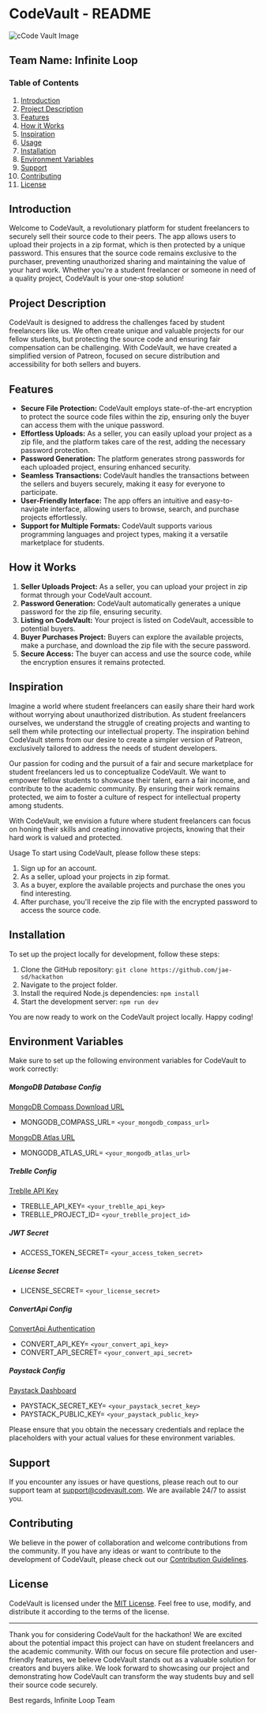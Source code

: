 # CodeVault - README

![cCode Vault Image](https://github.com/jae-sd/hackathon/raw/main/public/img/readme.png)

## Team Name: Infinite Loop

### Table of Contents

1. [Introduction](#introduction)
2. [Project Description](#project-description)
3. [Features](#features)
4. [How it Works](#how-it-works)
5. [Inspiration](#inspiration)
6. [Usage](#usage)
7. [Installation](#installation)
8. [Environment Variables](#environment-variables)
9. [Support](#support)
10. [Contributing](#contributing)
11. [License](#license)

## Introduction

Welcome to CodeVault, a revolutionary platform for student freelancers to securely sell their source code to their peers. The app allows users to upload their projects in a zip format, which is then protected by a unique password. This ensures that the source code remains exclusive to the purchaser, preventing unauthorized sharing and maintaining the value of your hard work. Whether you're a student freelancer or someone in need of a quality project, CodeVault is your one-stop solution!

## Project Description

CodeVault is designed to address the challenges faced by student freelancers like us. We often create unique and valuable projects for our fellow students, but protecting the source code and ensuring fair compensation can be challenging. With CodeVault, we have created a simplified version of Patreon, focused on secure distribution and accessibility for both sellers and buyers.

## Features

- **Secure File Protection:** CodeVault employs state-of-the-art encryption to protect the source code files within the zip, ensuring only the buyer can access them with the unique password.
- **Effortless Uploads:** As a seller, you can easily upload your project as a zip file, and the platform takes care of the rest, adding the necessary password protection.
- **Password Generation:** The platform generates strong passwords for each uploaded project, ensuring enhanced security.
- **Seamless Transactions:** CodeVault handles the transactions between the sellers and buyers securely, making it easy for everyone to participate.
- **User-Friendly Interface:** The app offers an intuitive and easy-to-navigate interface, allowing users to browse, search, and purchase projects effortlessly.
- **Support for Multiple Formats:** CodeVault supports various programming languages and project types, making it a versatile marketplace for students.

## How it Works

1. **Seller Uploads Project:** As a seller, you can upload your project in zip format through your CodeVault account.
2. **Password Generation:** CodeVault automatically generates a unique password for the zip file, ensuring security.
3. **Listing on CodeVault:** Your project is listed on CodeVault, accessible to potential buyers.
4. **Buyer Purchases Project:** Buyers can explore the available projects, make a purchase, and download the zip file with the secure password.
5. **Secure Access:** The buyer can access and use the source code, while the encryption ensures it remains protected.

## Inspiration

Imagine a world where student freelancers can easily share their hard work without worrying about unauthorized distribution. As student freelancers ourselves, we understand the struggle of creating projects and wanting to sell them while protecting our intellectual property. The inspiration behind CodeVault stems from our desire to create a simpler version of Patreon, exclusively tailored to address the needs of student developers.

Our passion for coding and the pursuit of a fair and secure marketplace for student freelancers led us to conceptualize CodeVault. We want to empower fellow students to showcase their talent, earn a fair income, and contribute to the academic community. By ensuring their work remains protected, we aim to foster a culture of respect for intellectual property among students.

With CodeVault, we envision a future where student freelancers can focus on honing their skills and creating innovative projects, knowing that their hard work is valued and protected.

 Usage
To start using CodeVault, please follow these steps:

1. Sign up for an account.
2. As a seller, upload your projects in zip format.
3. As a buyer, explore the available projects and purchase the ones you find interesting.
4. After purchase, you'll receive the zip file with the encrypted password to access the source code.

## Installation

To set up the project locally for development, follow these steps:

1. Clone the GitHub repository: `git clone https://github.com/jae-sd/hackathon`
2. Navigate to the project folder.
3. Install the required Node.js dependencies: `npm install`
4. Start the development server: `npm run dev`

You are now ready to work on the CodeVault project locally. Happy coding!

## Environment Variables

Make sure to set up the following environment variables for CodeVault to work correctly:

##### MongoDB Database Config

[MongoDB Compass Download URL](https://www.mongodb.com/try/download/compass)

- MONGODB_COMPASS_URL= `<your_mongodb_compass_url>`

[MongoDB Atlas URL](https://cloud.mongodb.com/v2/632f587e3301614db483ba98#/clusters)

- MONGODB_ATLAS_URL= `<your_mongodb_atlas_url>`

##### Treblle Config

[Treblle API Key](https://app.treblle.com/users/profile)

- TREBLLE_API_KEY= `<your_treblle_api_key>`
- TREBLLE_PROJECT_ID= `<your_treblle_project_id>`

##### JWT Secret

- ACCESS_TOKEN_SECRET= `<your_access_token_secret>`

##### License Secret

- LICENSE_SECRET= `<your_license_secret>`

##### ConvertApi Config

[ConvertApi Authentication](https://www.convertapi.com/cara-a/auth)

- CONVERT_API_KEY= `<your_convert_api_key>`
- CONVERT_API_SECRET= `<your_convert_api_secret>`

##### Paystack Config

[Paystack Dashboard](https://dashboard.paystack.com/#/settings/developers)

- PAYSTACK_SECRET_KEY= `<your_paystack_secret_key>`
- PAYSTACK_PUBLIC_KEY= `<your_paystack_public_key>`

Please ensure that you obtain the necessary credentials and replace the placeholders with your actual values for these environment variables.

## Support

If you encounter any issues or have questions, please reach out to our support team at support@codevault.com. We are available 24/7 to assist you.

## Contributing

We believe in the power of collaboration and welcome contributions from the community. If you have any ideas or want to contribute to the development of CodeVault, please check out our [Contribution Guidelines](link_to_contribution_guidelines.md).

## License

CodeVault is licensed under the [MIT License](link_to_license.md). Feel free to use, modify, and distribute it according to the terms of the license.

---

Thank you for considering CodeVault for the hackathon! We are excited about the potential impact this project can have on student freelancers and the academic community. With our focus on secure file protection and user-friendly features, we believe CodeVault stands out as a valuable solution for creators and buyers alike. We look forward to showcasing our project and demonstrating how CodeVault can transform the way students buy and sell their source code securely.

Best regards,
Infinite Loop Team
